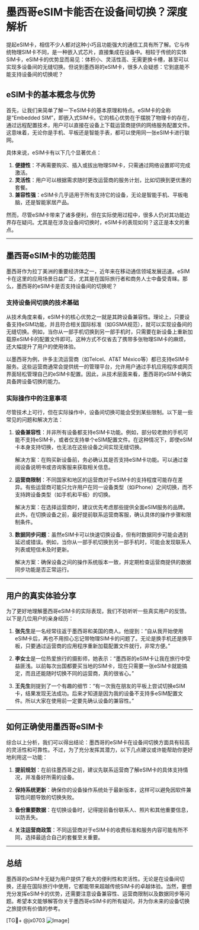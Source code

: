 # 墨西哥eSIM卡能否在设备间切换？深度解析

提起eSIM卡，相信不少人都对这种小巧且功能强大的通信工具有所了解。它与传统物理SIM卡不同，是一种嵌入式芯片，直接集成在设备中。相较于传统的实体SIM卡，eSIM卡的优势显而易见：体积小、灵活性高、无需更换卡槽，甚至可以实现多设备间的无缝切换。但说到墨西哥的eSIM卡，很多人会疑惑：它到底能不能支持设备间的切换呢？

## eSIM卡的基本概念与优势

首先，让我们来简单了解一下eSIM卡的基本原理和特点。eSIM卡的全称是“Embedded SIM”，即嵌入式SIM卡。它的核心优势在于摆脱了物理卡的存在，通过远程配置技术，用户可以直接在设备上下载运营商提供的网络服务配置文件。这意味着，无论你是手机、平板还是智能手表，都可以使用同一张eSIM卡进行联网。

具体来说，eSIM卡有以下几个显著优点：
1. **便捷性**：不再需要购买、插入或拔出物理SIM卡，只需通过网络设置即可完成激活。
2. **灵活性**：用户可以根据需求随时更改运营商的服务计划，比如切换到更优惠的套餐。
3. **兼容性强**：eSIM卡几乎适用于所有支持它的设备，无论是智能手机、平板电脑，还是智能家居产品。

然而，尽管eSIM卡带来了诸多便利，但在实际使用过程中，很多人仍对其功能边界存在疑问。尤其是在涉及设备间切换时，eSIM卡的表现如何？这正是本文的重点。

---

## 墨西哥eSIM卡的功能范围

墨西哥作为拉丁美洲的重要经济体之一，近年来在移动通信领域发展迅速。eSIM卡在这里的应用场景日益广泛，尤其是在国际旅行者和商务人士中备受青睐。那么，墨西哥的eSIM卡是否支持设备间的切换呢？

### 支持设备间切换的技术基础

从技术角度来看，eSIM卡的核心优势之一就是其跨设备兼容性。理论上，只要设备支持eSIM功能，并且符合相关国际标准（如GSMA规范），就可以实现设备间的无缝切换。例如，当你从一部手机切换到另一部手机时，只需要在新设备上重新加载原eSIM卡的配置文件即可。这种方式不仅省去了携带多张物理SIM卡的麻烦，还大幅提升了用户的使用体验。

以墨西哥为例，许多主流运营商（如Telcel、AT&T México等）都已支持eSIM卡服务。这些运营商通常会提供统一的管理平台，允许用户通过手机应用程序或网页界面轻松管理自己的eSIM卡配置。因此，从技术层面来看，墨西哥的eSIM卡确实具备跨设备切换的能力。

### 实际操作中的注意事项

尽管技术上可行，但在实际操作中，设备间切换可能会受到某些限制。以下是一些常见的问题和解决方法：

1. **设备兼容性**：并非所有设备都支持eSIM卡功能。例如，部分较老款的手机可能不支持eSIM卡，或者仅支持单个eSIM配置文件。在这种情况下，即使eSIM卡本身支持切换，也无法在这些设备之间实现无缝切换。
   
   解决方案：在购买新设备前，务必确认其是否支持eSIM卡功能。可以通过查阅设备说明书或咨询客服来获取相关信息。

2. **运营商限制**：不同国家和地区的运营商对于eSIM卡的支持程度可能存在差异。有些运营商可能只允许用户在同一设备类型（如iPhone）之间切换，而不支持跨设备类型（如手机和平板）的切换。

   解决方案：在选择运营商时，建议优先考虑那些提供全面eSIM服务的品牌。此外，在切换设备之前，最好提前联系运营商客服，确认具体的操作步骤和限制条件。

3. **数据同步问题**：虽然eSIM卡可以快速切换设备，但有时数据同步可能会遇到延迟或错误。例如，当你从一部手机切换到另一部手机时，可能会发现联系人列表或短信未及时更新。

   解决方案：确保设备之间的操作系统版本一致，并定期检查运营商提供的数据同步功能是否正常运行。

---

## 用户的真实体验分享

为了更好地理解墨西哥eSIM卡的实际表现，我们不妨听听一些真实用户的反馈。以下是几位用户的亲身经历：

1. **张先生**是一名经常往返于墨西哥和美国的商人。他提到：“自从我开始使用eSIM卡后，再也不用担心忘记带物理SIM卡的问题了。无论是换手机还是换平板，只要通过运营商的应用程序重新加载配置文件就行，非常方便。”

2. **李女士**是一位热爱旅行的摄影师，她表示：“墨西哥的eSIM卡让我在旅行中受益匪浅。以前每次出国都要买当地的SIM卡，现在只需要一张eSIM卡就能搞定，而且还能随时切换不同的运营商，真的很省心。”

3. **王先生**则提到了一个有趣的细节：“有一次我在朋友的平板上尝试切换eSIM卡，结果发现无法成功。后来才知道是因为我的设备不支持多eSIM配置文件。所以大家在使用前一定要先确认设备的兼容性。”

---

## 如何正确使用墨西哥eSIM卡

综合以上分析，我们可以得出结论：墨西哥的eSIM卡在设备间切换方面具有较高的灵活性和可靠性。不过，为了充分发挥其潜力，以下几点建议或许能帮助你更好地利用这一功能：

1. **提前规划**：在前往墨西哥之前，建议先联系运营商了解eSIM卡的具体支持情况，并准备好所需的设备。
   
2. **保持系统更新**：确保你的设备操作系统处于最新版本，这样可以避免因软件兼容性问题导致的切换失败。

3. **备份重要数据**：在切换设备时，记得提前备份联系人、照片和其他重要信息，以防丢失。

4. **关注运营商政策**：不同运营商对于eSIM卡的收费标准和服务内容可能有所不同，选择最适合自己的套餐至关重要。

---

## 总结

墨西哥的eSIM卡无疑为用户提供了极大的便利性和灵活性。无论是在设备间切换，还是在国际旅行中使用，它都能带来超越传统SIM卡的卓越体验。当然，要想充分发挥eSIM卡的优势，还需要注意设备兼容性、运营商限制以及数据同步等问题。希望本文能够解答你关于墨西哥eSIM卡的所有疑问，并为你未来的设备切换之旅提供有价值的参考。

[TG💪+ @jx0703 ![Image](https://github.com/user-attachments/assets/dbca1d08-cadb-493c-b0ec-ad6f7a83f270)]
